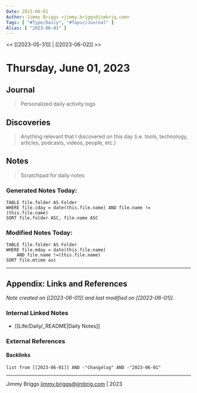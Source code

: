 ```yaml
---
Date: 2023-06-01
Author: Jimmy Briggs <jimmy.briggs@jimbrig.com>
Tags: [ "#Type/Daily", "#Topic/Journal" ]
Alias: [ "2023-06-01" ]
---
```


<< [[2023-05-31]] | [[2023-06-02]] >>

# Thursday, June 01, 2023

## Journal

> Personalized daily activity logs

## Discoveries

> Anything relevant that I discovered on this day (i.e. tools, technology, articles, podcasts, videos, people, etc.)

## Notes

> Scratchpad for daily notes

### Generated Notes Today:

```dataview
TABLE file.folder AS Folder 
WHERE file.cday = date(this.file.name) AND file.name !=(this.file.name) 
SORT file.folder ASC, file.name ASC
```

### Modified Notes Today:

```dataview
TABLE file.folder AS Folder
WHERE file.mday = date(this.file.name) 
	AND file.name !=(this.file.name)
SORT file.mtime asc
```

***

## Appendix: Links and References

*Note created on [[2023-06-01]] and last modified on [[2023-06-01]].*

### Internal Linked Notes

- [[Life/Daily/_README|Daily Notes]]

### External References

#### Backlinks

```dataview
list from [[2023-06-01]] AND -"Changelog" AND -"2023-06-01"
```


***

Jimmy Briggs <jimmy.briggs@jimbrig.com> | 2023